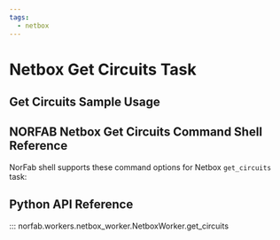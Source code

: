 ```yaml
---
tags:
  - netbox
---
```


# Netbox Get Circuits Task


## Get Circuits Sample Usage

## NORFAB Netbox Get Circuits Command Shell Reference

NorFab shell supports these command options for Netbox `get_circuits` task:

## Python API Reference

::: norfab.workers.netbox_worker.NetboxWorker.get_circuits